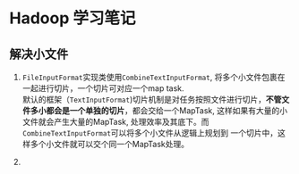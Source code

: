 # Hadoop 学习笔记
## 解决小文件
1. `FileInputFormat`实现类使用`CombineTextInputFormat`, 将多个小文件包裹在一起进行切片，一个切片可对应一个map task.  
默认的框架（`TextInputFormat`)切片机制是对任务按照文件进行切片，**不管文件多小都会是一个单独的切片**，都会交给一个MapTask, 
   这样如果有大量的小文件就会产生大量的MapTask, 处理效率及其底下。而`CombineTextInputFormat`可以将多个小文件从逻辑上规划到
   一个切片中，这样多个小文件就可以交个同一个MapTask处理。
   
2. 